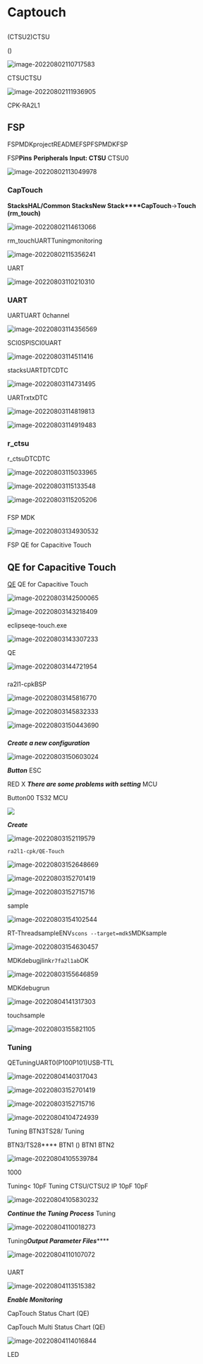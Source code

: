 # Captouch

## 

(CTSU2)CTSU

()

![image-20220802110717583](picture/captouch1.png) 

CTSUCTSU

![image-20220802111936905](picture/captouch2.png) 

CPK-RA2L1

## FSP

FSPMDKprojectREADMEFSPFSPMDKFSP

FSP**Pins** **Peripherals** **Input: CTSU** CTSU0  

![image-20220802113049978](picture/captouch3.png) 

### CapTouch

**Stacks****HAL/Common Stacks****New Stack****CapTouch**->**Touch (rm_touch)**

![image-20220802114613066](picture/captouch4.png) 

rm_touchUARTTuningmonitoring

![image-20220802115356241](picture/captouch5.png) 

UART

![image-20220803110210310](picture/captouch6.png) 

### UART

UARTUART 0channel

![image-20220803114356569](picture/captouch7.png) 

SCI0SPISCI0UART

![image-20220803114511416](picture/captouch8.png) 

stacksUARTDTCDTC

![image-20220803114731495](picture/captouch9.png) 

UARTrxtxDTC

![image-20220803114819813](picture/captouch10.png) 



![image-20220803114919483](picture/captouch11.png) 

### r_ctsu

r_ctsuDTCDTC

![image-20220803115033965](picture/captouch12.png) 

![image-20220803115133548](picture/captouch13.png) 



![image-20220803115205206](picture/captouch14.png) 

### 

FSP MDK

![image-20220803134930532](picture/captouch15.png) 

FSP QE for Capacitive Touch 

## QE for Capacitive Touch

[QE](https://www.renesas.com/cn/zh/software-tool/qe-capacitive-touch-development-assistance-tool-capacitive-touch-sensors) QE for Capacitive Touch

![image-20220803142500065](picture/captouch16.png) 



![image-20220803143218409](picture/captouch17.png) 

 eclipseqe-touch.exe

![image-20220803143307233](picture/captouch18.png) 

QE

![image-20220803144721954](picture/captouch19.png) 

### 

ra2l1-cpkBSP

![image-20220803145816770](picture/captouch20.png) 

![image-20220803145832333](picture/captouch21.png) 



![image-20220803150443690](picture/captouch22.png) 

### 

***Create a new configuration***

![image-20220803150603024](picture/captouch23.png) 

 ***Button***  ESC  

 RED X ***There are some problems with setting*** MCU  

 Button00 TS32  MCU  

![	](picture/captouch24.png) 

***Create***

![image-20220803152119579](picture/captouch25.png) 

`ra2l1-cpk/QE-Touch`

![image-20220803152648669](picture/captouch26.png) 

![image-20220803152701419](picture/captouch27.png) 

![image-20220803152715716](picture/captouch28.png) 

sample

![image-20220803154102544](picture/captouch29.png) 

RT-ThreadsampleENV`scons --target=mdk5`MDKsample

![image-20220803154630457](picture/captouch30.png) 

MDKdebugjlink`r7fa2l1ab`OK

![image-20220803155646859](picture/captouch_jlink.png) 

MDKdebugrun

![image-20220804141317303](picture/captouch_dbg.png) 

touchsample

![image-20220803155821105](picture/captouch_msh.png) 

### Tuning

QETuningUART0(P100P101)USB-TTL

![image-20220804140317043](picture/captouch_tuning0.png) 

 ![image-20220803152701419](picture/captouch27.png)

![image-20220803152715716](picture/captouch28.png) 



![image-20220804104724939](picture/captouch_tuning.png) 

  Tuning  BTN3TS28/ Tuning

 BTN3/TS28**** BTN1 ()  BTN1  BTN2 

![image-20220804105539784](picture/captouch_tuning1.png) 

 1000 

 Tuning< 10pF Tuning CTSU/CTSU2 IP  10pF  10pF 

![image-20220804105830232](picture/captouch_tuning2.png) 

***Continue the Tuning Process***  Tuning

![image-20220804110018273](picture/captouch_tuning3.png) 

Tuning***Output Parameter Files*******

![image-20220804110107072](picture/captouch_tuning4.png) 

### 

UART

![image-20220804113515382](picture/captouch_tuning5.png) 

***Enable Monitoring***

 CapTouch Status Chart (QE) 

 CapTouch Multi Status Chart (QE) 

![image-20220804114016844](picture/captouch_monitoring.png) 

LED

